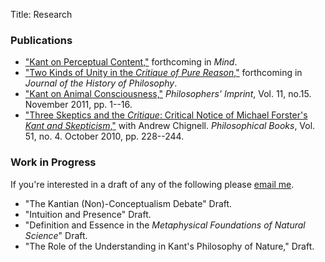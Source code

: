 Title: Research

### Publications

- ["Kant on Perceptual Content,"](|filename|/pdfs/KantContent.pdf)
forthcoming in *Mind*.
- ["Two Kinds of Unity in the *Critique of Pure Reason*,"](|filename|/pdfs/KantUnity.pdf) forthcoming in *Journal of the History of Philosophy*.
- ["Kant on Animal Consciousness,"](|filename|/pdfs/KantAnimalConsciousness.pdf) *Philosophers' Imprint*, Vol. 11, no.15. November 2011, pp. 1--16.
- ["Three Skeptics and the *Critique*: Critical Notice of Michael Forster's *Kant and Skepticism*,"](|filename|/pdfs/Chignell_McLear_ThreeSkeptics.pdf) with Andrew Chignell. *Philosophical Books*, Vol. 51, no. 4. October 2010, pp. 228--244.

### Work in Progress

If you're interested in a draft of any of the following please [email me](mailto:mclear@unl.edu).

- "The Kantian (Non)-Conceptualism Debate" Draft.
- "Intuition and Presence" Draft.
- "Definition and Essence in the *Metaphysical Foundations of Natural Science*"
  Draft.
- "The Role of the Understanding in Kant's Philosophy of Nature," Draft.

